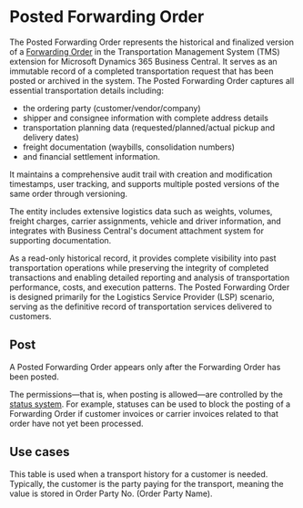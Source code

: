 # Posted Forwarding Order

The Posted Forwarding Order represents the historical and finalized version of a [Forwarding Order](forwardingorder.md) in the Transportation Management System (TMS) extension for Microsoft Dynamics 365 Business Central. It serves as an immutable record of a completed transportation request that has been posted or archived in the system.
The Posted Forwarding Order captures all essential transportation details including:

- the ordering party (customer/vendor/company)
- shipper and consignee information with complete address details
- transportation planning data (requested/planned/actual pickup and delivery dates)
- freight documentation (waybills, consolidation numbers)
- and financial settlement information.

It maintains a comprehensive audit trail with creation and modification timestamps, user tracking, and supports multiple posted versions of the same order through versioning.

The entity includes extensive logistics data such as weights, volumes, freight charges, carrier assignments, vehicle and driver information, and integrates with Business Central's document attachment system for supporting documentation.

As a read-only historical record, it provides complete visibility into past transportation operations while preserving the integrity of completed transactions and enabling detailed reporting and analysis of transportation performance, costs, and execution patterns. The Posted Forwarding Order is designed primarily for the Logistics Service Provider (LSP) scenario, serving as the definitive record of transportation services delivered to customers.

## Post

A Posted Forwarding Order appears only after the Forwarding Order has been posted.

The permissions—that is, when posting is allowed—are controlled by the [status system](statuses.md). For example, statuses can be used to block the posting of a Forwarding Order if customer invoices or carrier invoices related to that order have not yet been processed.

## Use cases

This table is used when a transport history for a customer is needed. Typically, the customer is the party paying for the transport, meaning the value is stored in Order Party No. (Order Party Name).


